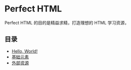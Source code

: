# Perfect HTML

Perfect HTML 的目的是精益求精，打造理想的 HTML 学习资源，



## 目录

- [Hello, World!](./html/hello-world.md)
- [基础元素](./html/basic-elements.md)
- [外部资源](./html/external-resources.md)

